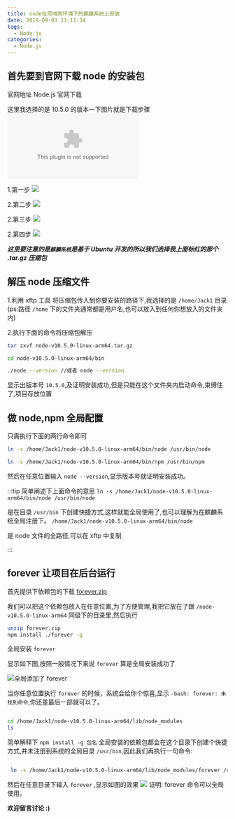 ```yaml
---
title: node在局域网环境下的麒麟系统上安装
date: 2019-09-03 11:11:34
tags:
  - Node.js
categories:
  - Node.js
---
```


## 首先要到官网下载 node 的安装包

官网地址 <a herf="https://nodejs.org/zh-cn/download/" >Node.js 官网下载</a>

这里我选择的是 10.5.0 的版本一下图片就是下载步骤 ![node-v10.5.0-linux-arm64.tar.gz](https://nodejs.org/download/release/v10.5.0/node-v10.5.0-linux-arm64.tar.gz)

1.第一步
![](http://lc-zltjehai.cn-n1.lcfile.com/899bed7a0cd51bb74ac3/node1.png)

2.第二步
![](http://lc-zltjehai.cn-n1.lcfile.com/73142905b83caf6e2d4d/node2.png)

2.第三步
![](http://lc-zltjehai.cn-n1.lcfile.com/d44f091718f994a42fea/node3.png)

2.第四步
![](http://lc-zltjehai.cn-n1.lcfile.com/50c9486027da6a6b399b/node4.png)

**_*这里要注意的是`麒麟系统`是基于 Ubuntu 开发的所以我们选择我上面标红的那个 .tar.gz 压缩包*_**

## 解压 node 压缩文件

1.利用 xftp 工具 将压缩包传入到你要安装的路径下,我选择的是 `/home/Jack1` 目录 (ps:路径 `/home` 下的文件夹通常都是用户名,也可以放入到任何你想放入的文件夹内)

2.执行下面的命令将压缩包解压

```bash
tar zxvf node-v10.5.0-linux-arm64.tar.gz

cd node-v10.5.0-linux-arm64/bin

./node --version //或者 node --version

```

显示出版本号 `10.5.0`,及证明安装成功,但是只能在这个文件夹内启动命令,束缚住了,项目存放位置

## 做 node,npm 全局配置

只需执行下面的两行命令即可

```bash
ln -s /home/Jack1/node-v10.5.0-linux-arm64/bin/node /usr/bin/node

ln -s /home/Jack1/node-v10.5.0-linux-arm64/bin/npm /usr/bin/npm

```

然后在任意位置输入 `node --version`,显示版本号就证明安装成功。

:::tip 简单阐述下上面命令的意思
`ln -s /home/Jack1/node-v10.5.0-linux-arm64/bin/node /usr/bin/node`

是在目录 `/usr/bin` 下创建快捷方式,这样就能全局使用了,也可以理解为在麒麟系统全局注册下。
`/home/Jack1/node-v10.5.0-linux-arm64/bin/node`

是 node 文件的全路径,可以在 xftp 中复制

:::

## forever 让项目在后台运行

首先提供下依赖包的下载 [forever.zip](http://lc-zltjehai.cn-n1.lcfile.com/978c832fe524d5a00156/forever.zip)

我们可以把这个依赖包放入在任意位置,为了方便管理,我把它放在了跟 `/node-v10.5.0-linux-arm64` 同级下的目录里,然后执行

```bash
unzip forever.zip
npm install ./forever -g

```

全局安装 `forever`

显示如下图,按照一般情况下来说 `forever` 算是全局安装成功了

![全局添加了 forever](http://lc-zltjehai.cn-n1.lcfile.com/bc5dd7af5943d38d52b9/node5.png)

当你任意位置执行 `forever` 的时候，系统会给你个惊喜,显示 `-bash: forever: 未找到命令`,你还差最后一部就可以了。

```bash

cd /home/Jack1/node-v10.5.0-linux-arm64/lib/node_modules
ls
```

简单解释下 `npm install -g 包名` 全局安装的依赖包都会在这个目录下创建个快捷方式,并未注册到系统的全局目录 `/usr/bin`,因此我们再执行一句命令:

```bash

 ln -s /home/Jack1/node-v10.5.0-linux-arm64/lib/node_modules/forever /usr/bin/forever

```

然后在任意目录下输入 `forever` ,显示如图的效果
![](http://lc-zltjehai.cn-n1.lcfile.com/b21d12856eb9a91ef3ff/node6.png)
证明: forever 命令可以全局使用。

**欢迎留言讨论 :)**
